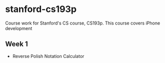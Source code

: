 # stanford-cs193p #
Course work for Stanford's CS course, CS193p. This course covers iPhone development

## Week 1 ##

- Reverse Polish Notation Calculator